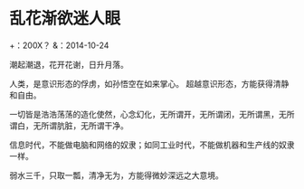 # 乱花渐欲迷人眼
+：200X？
&：2014-10-24 

 潮起潮退，花开花谢，日升月落。

  

 人类，是意识形态的俘虏，如孙悟空在如来掌心。 超越意识形态，方能获得清静和自由。

  

 一切皆是浩浩荡荡的造化使然，心念幻化，无所谓开，无所谓闭，无所谓黑，无所谓白，无所谓肮脏，无所谓干净。

 信息时代，不能做电脑和网络的奴隶；如同工业时代，不能做机器和生产线的奴隶一样。

  

 弱水三千，只取一瓢，清净无为，方能得微妙深远之大意境。